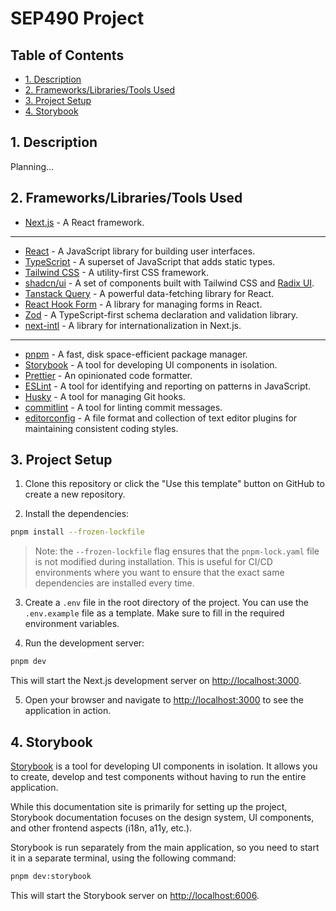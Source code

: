 # SEP490 Project 

## Table of Contents

- [1. Description](#1-description)
- [2. Frameworks/Libraries/Tools Used](#2-frameworkslibrariestools-used)
- [3. Project Setup](#3-project-setup)
- [4. Storybook](#4-storybook)

## 1. Description

Planning...

## 2. Frameworks/Libraries/Tools Used

- [Next.js](https://nextjs.org/) - A React framework.

---

- [React](https://reactjs.org/) - A JavaScript library for building user interfaces.
- [TypeScript](https://www.typescriptlang.org/) - A superset of JavaScript that adds static types.
- [Tailwind CSS](https://tailwindcss.com/) - A utility-first CSS framework.
- [shadcn/ui](https://ui.shadcn.com/) - A set of components built with Tailwind CSS and [Radix UI](https://www.radix-ui.com/).
- [Tanstack Query](https://tanstack.com/query) - A powerful data-fetching library for React.
- [React Hook Form](https://react-hook-form.com/) - A library for managing forms in React.
- [Zod](https://zod.dev/) - A TypeScript-first schema declaration and validation library.
- [next-intl](https://next-intl.dev/) - A library for internationalization in Next.js.

---

- [pnpm](https://pnpm.io/) - A fast, disk space-efficient package manager.
- [Storybook](https://storybook.js.org/) - A tool for developing UI components in isolation.
- [Prettier](https://prettier.io/) - An opinionated code formatter.
- [ESLint](https://eslint.org/) - A tool for identifying and reporting on patterns in JavaScript.
- [Husky](https://typicode.github.io/husky/#/) - A tool for managing Git hooks.
- [commitlint](https://commitlint.js.org/) - A tool for linting commit messages.
- [editorconfig](https://editorconfig.org/) - A file format and collection of text editor plugins for maintaining consistent coding styles.

## 3. Project Setup

1. Clone this repository or click the "Use this template" button on GitHub to create a new repository.

2. Install the dependencies:

```bash
pnpm install --frozen-lockfile
```

> Note: the `--frozen-lockfile` flag ensures that the `pnpm-lock.yaml` file is not modified during installation. This is useful for CI/CD environments where you want to ensure that the exact same dependencies are installed every time.

3. Create a `.env` file in the root directory of the project. You can use the `.env.example` file as a template. Make sure to fill in the required environment variables.

4. Run the development server:

```bash
pnpm dev
```

This will start the Next.js development server on [http://localhost:3000](http://localhost:3000).

5. Open your browser and navigate to [http://localhost:3000](http://localhost:3000) to see the application in action.

## 4. Storybook

[Storybook](https://storybook.js.org/) is a tool for developing UI components in isolation. It allows you to create, develop and test components without having to run the entire application.

While this documentation site is primarily for setting up the project, Storybook documentation focuses on the design system, UI components, and other frontend aspects (i18n, a11y, etc.).

Storybook is run separately from the main application, so you need to start it in a separate terminal, using the following command:

```bash
pnpm dev:storybook
```

This will start the Storybook server on [http://localhost:6006](http://localhost:6006).
